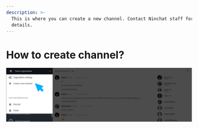 ```yaml
---
description: >-
  This is where you can create a new channel. Contact Ninchat staff for more
  details.
---
```


# How to create channel?



![](../.gitbook/assets/sidebar-menus-1.png)

